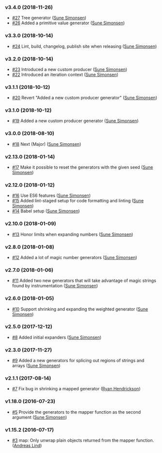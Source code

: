 ### v3.4.0 (2018-11-26)

- [#27](https://github.com/sunesimonsen/chance-generators/pull/27) Tree generator ([Sune Simonsen](mailto:sune@we-knowhow.dk))
- [#26](https://github.com/sunesimonsen/chance-generators/pull/26) Added a primitive value generator ([Sune Simonsen](mailto:sune@we-knowhow.dk))

### v3.3.0 (2018-10-14)

- [#24](https://github.com/sunesimonsen/chance-generators/pull/24) Lint, build, changelog, publish site when releasing ([Sune Simonsen](mailto:sune@we-knowhow.dk))

### v3.2.0 (2018-10-14)

- [#23](https://github.com/sunesimonsen/chance-generators/pull/23) Introduced a new custom producer ([Sune Simonsen](mailto:sune@we-knowhow.dk))
- [#22](https://github.com/sunesimonsen/chance-generators/pull/22) Introduced an iteration context ([Sune Simonsen](mailto:sune@we-knowhow.dk))

### v3.1.1 (2018-10-12)

- [#20](https://github.com/sunesimonsen/chance-generators/pull/20) Revert "Added a new custom producer generator" ([Sune Simonsen](mailto:sune@we-knowhow.dk))

### v3.1.0 (2018-10-12)

- [#19](https://github.com/sunesimonsen/chance-generators/pull/19) Added a new custom producer generator ([Sune Simonsen](mailto:sune@we-knowhow.dk))

### v3.0.0 (2018-08-10)

- [#18](https://github.com/sunesimonsen/chance-generators/pull/18) Next (Major) ([Sune Simonsen](mailto:sune@we-knowhow.dk))

### v2.13.0 (2018-01-14)

- [#17](https://github.com/sunesimonsen/chance-generators/pull/17) Make it possible to reset the generators with the given seed ([Sune Simonsen](mailto:sune@we-knowhow.dk))

### v2.12.0 (2018-01-12)

- [#16](https://github.com/sunesimonsen/chance-generators/pull/16) Use ES6 features ([Sune Simonsen](mailto:sune@we-knowhow.dk))
- [#15](https://github.com/sunesimonsen/chance-generators/pull/15) Added lint-staged setup for code formatting and linting ([Sune Simonsen](mailto:sune@we-knowhow.dk))
- [#14](https://github.com/sunesimonsen/chance-generators/pull/14) Babel setup ([Sune Simonsen](mailto:sune@we-knowhow.dk))

### v2.10.0 (2018-01-09)

- [#13](https://github.com/sunesimonsen/chance-generators/pull/13) Honor limits when expanding numbers ([Sune Simonsen](mailto:sune@we-knowhow.dk))

### v2.8.0 (2018-01-08)

- [#12](https://github.com/sunesimonsen/chance-generators/pull/12) Added a lot of magic number generators ([Sune Simonsen](mailto:sune@we-knowhow.dk))

### v2.7.0 (2018-01-06)

- [#11](https://github.com/sunesimonsen/chance-generators/pull/11) Added two new generators that will take advantage of magic strings found by instrumentation ([Sune Simonsen](mailto:sune@we-knowhow.dk))

### v2.6.0 (2018-01-05)

- [#10](https://github.com/sunesimonsen/chance-generators/pull/10) Support shrinking and expanding the weighted generator ([Sune Simonsen](mailto:sune@we-knowhow.dk))

### v2.5.0 (2017-12-12)

- [#8](https://github.com/sunesimonsen/chance-generators/pull/8) Added initial expanders ([Sune Simonsen](mailto:sune@we-knowhow.dk))

### v2.3.0 (2017-11-27)

- [#9](https://github.com/sunesimonsen/chance-generators/pull/9)  Added a new generators for splicing out regions of strings and arrays ([Sune Simonsen](mailto:sune@we-knowhow.dk))

### v2.1.1 (2017-08-14)

- [#7](https://github.com/sunesimonsen/chance-generators/pull/7) Fix bug in shrinking a mapped generator ([Ryan Hendrickson](mailto:ryan.hendrickson@alum.mit.edu))

### v1.18.0 (2016-07-23)

- [#5](https://github.com/sunesimonsen/chance-generators/pull/5) Provide the generators to the mapper function as the second argument ([Sune Simonsen](mailto:sune@we-knowhow.dk))

### v1.15.2 (2016-07-17)

- [#3](https://github.com/sunesimonsen/chance-generators/pull/3) map: Only unwrap plain objects returned from the mapper function. ([Andreas Lind](mailto:andreas@one.com))

